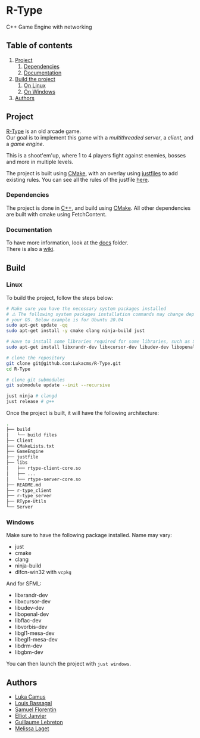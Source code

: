 # R-Type
C++ Game Engine with networking

## Table of contents
1. [Project](#Project)
    1. [Dependencies](#Dependencies)
    2. [Documentation](#Documentation)
2. [Build the project](#Build)
    1. [On Linux](#Linux)
    2. [On Windows](#Windows)
3. [Authors](#Authors)

## Project
[R-Type](https://en.wikipedia.org/wiki/R-Type) is an old arcade game.\
Our goal is to implement this game with a *multithreaded server*, a *client*, and a *game engine*.

This is a shoot'em'up, where 1 to 4 players fight against enemies, bosses and more in multiple levels.

The project is built using [CMake](https://cmake.org/), with an overlay using [justfiles](https://github.com/casey/just) to add existing rules.
You can see all the rules of the justfile [here](./docs/Build.md).

### Dependencies
The project is done in [C++](https://en.wikipedia.org/wiki/C%2B%2B), and build using [CMake](https://cmake.org/).
All other dependencies are built with cmake using FetchContent.

### Documentation
To have more information, look at the [docs](./docs/) folder.\
There is also a [wiki](./wiki).

## Build

### Linux
To build the project, follow the steps below:
```bash
# Make sure you have the necessary system packages installed
# ⚠️ The following system packages installation commands may change depending on 
# your OS. Below example is for Ubuntu 20.04
sudo apt-get update -qq
sudo apt-get install -y cmake clang ninja-build just

# Have to install some libraries required for some libraries, such as SFML
sudo apt-get install libxrandr-dev libxcursor-dev libudev-dev libopenal-dev libflac-dev libvorbis-dev libgl1-mesa-dev libegl1-mesa-dev libdrm-dev libgbm-dev

# clone the repository
git clone git@github.com:Lukacms/R-Type.git
cd R-Type

# clone git submodules
git submodule update --init --recursive

just ninja # clangd
just release # g++
```

Once the project is built, it will have the following architecture:
```bash
.
├── build
│   └── build files
├── Client
├── CMakeLists.txt
├── GameEngine
├── justfile
├── libs
│   ├── rtype-client-core.so
│   ├── ...
│   └── rtype-server-core.so
├── README.md
├── r-type_client
├── r-type_server
├── RType-Utils
└── Server
```

### Windows
Make sure to have the following package installed. Name may vary:
* just
* cmake
* clang
* ninja-build
* dlfcn-win32 with `vcpkg`

And for SFML:
* libxrandr-dev
* libxcursor-dev
* libudev-dev
* libopenal-dev
* libflac-dev
* libvorbis-dev
* libgl1-mesa-dev
* libegl1-mesa-dev
* libdrm-dev
* libgbm-dev

You can then launch the project with `just windows`.


## Authors
* [Luka Camus](https://github.com/Lukacms)
* [Louis Bassagal](https://github.com/LouisBassagal)
* [Samuel Florentin](https://github.com/SamuelFlorentin)
* [Elliot Janvier](https://github.com/eljanvier2)
* [Guillaume Lebreton](https://github.com/Lebonvieuxgui)
* [Melissa Laget](https://github.com/Melissa-Laget)
